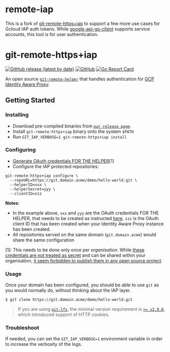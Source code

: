 
# remote-iap

This is a fork of [git-remote-https+iap](https://github.com/adohkan/git-remote-https-iap/) to support a few more use cases for Gcloud IAP auth tokens.
While [google-api-go-client](https://github.com/googleapis/google-api-go-client/issues/873) supports service accounts, this tool is for user authentication.

# git-remote-https+iap

[![GitHub release (latest by date)](https://img.shields.io/github/v/release/adohkan/git-remote-https-iap)](https://github.com/adohkan/git-remote-https-iap/releases/latest)
[![GitHub](https://img.shields.io/github/license/adohkan/git-remote-https-iap)](LICENSE.txt)
[![Go Report Card](https://goreportcard.com/badge/github.com/adohkan/git-remote-https-iap)](https://goreportcard.com/report/github.com/adohkan/git-remote-https-iap)

An open source [`git-remote-helper`](https://git-scm.com/docs/git-remote-helpers) that handles authentication for [GCP Identity Aware Proxy](https://cloud.google.com/iap).

## Getting Started

### Installing

- Download pre-compiled binaries from [`our release page`](https://github.com/adohkan/git-remote-https-iap/releases/latest).
- Install `git-remote-https+iap` binary onto the system `$PATH`
- Run `GIT_IAP_VERBOSE=1 git-remote-https+iap install`

### Configuring

- [Generate OAuth credentials FOR THE HELPER](https://cloud.google.com/iap/docs/authentication-howto#authenticating_from_a_desktop_app)[1]
- Configure the IAP protected repositories:

```
git-remote-https+iap configure \
  --repoURL=https://git.domain.acme/demo/hello-world.git \
  --helperID=xxx \
  --helperSecret=yyy \
  --clientID=zzz
```

**Notes**:
* In the example above, `xxx` and `yyy` are the OAuth credentials FOR THE HELPER, that needs to be created as instructed [here](https://cloud.google.com/iap/docs/authentication-howto#authenticating_from_a_desktop_app). `zzz` is the OAuth client ID that has been created when your Identity Aware Proxy instance has been created.
* All repositories served on the same domain (`git.domain.acme`) would share the same configuration


[1]: This needs to be done only once per _organisation_. While [these credentials are not treated as secret](https://developers.google.com/identity/protocols/oauth2#installed) and can be shared within your organisation, [it seem forbidden to publish them in any open source project](https://stackoverflow.com/questions/27585412/can-i-really-not-ship-open-source-with-client-id).

### Usage

Once your domain has been configured, you should be able to use `git` as you would normally do, without thinking about the IAP layer.

```
$ git clone https://git.domain.acme/demo/hello-world.git
```

> If you are using [`git-lfs`](https://git-lfs.github.com/), the minimal version requirement is [`>= v2.9.0`](https://github.com/git-lfs/git-lfs/releases/), which introduced support of HTTP cookies.

### Troubleshoot

If needed, you can set the `GIT_IAP_VERBOSE=1` environment variable in order to increase the verbosity of the logs.
